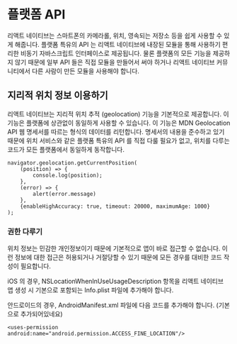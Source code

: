 # 플랫폼 API

리액트 네이티브는 스마트폰의 카메라롤, 위치, 영속되는 저장소 등을 쉽게 사용할 수 있게 해줍니다. 플랫폼 특유의 API 는 리액트 네이티브에 내장된 모듈을 통해 사용하기 편리한 비동기 자바스크립트 인터페이스로 제공됩니다. 물론 플랫폼의 모든 기능을 제공하지 않기 때문에 일부 API 들은 직접 모듈을 만들어서 써야 하거나 리액트 네이티브 커뮤니티에서 다른 사람이 만든 모듈을 사용해야 합니다. 

## 지리적 위치 정보 이용하기
리액트 네이티브는 지리적 위치 추적 (geolocation) 기능을 기본적으로 제공합니다. 이 기능은 플랫폼에 상관없이 동일하게 사용할 수 있습니다. 이 기능은 MDN Geolocation API 웹 명세서를 따르는 형식의 데이터를 리턴합니다. 명세서의 내용을 준수하고 있기 때문에 위치 서비스와 같은 플랫폼 특유의 API 를 직접 다룰 필요가 없고, 위치를 다루는 코드가 모든 플랫폼에서 동일하게 동작합니다. 

```
navigator.geolocation.getCurrentPosition(  
    (position) => {  
        console.log(position);  
    },  
    (error) => {  
        alert(error.message)  
    },  
    {enableHighAccuracy: true, timeout: 20000, maximumAge: 1000}  
);
```

### 권한 다루기
위치 정보는 민감한 개인정보이기 때문에 기본적으로 앱이 바로 접근할 수 없습니다. 이런 정보에 대한 접근은 허용되거나 거절당할 수 있기 때문에 모든 경우를 대비한 코드 작성이 필요합니다. 

iOS 의 경우, NSLocationWhenInUseUsageDescription 항목을 리액트 네이티브 앱 생성 시 기본으로 포함되는 Info.plist 파일에 추가해야 합니다. 

안드로이드의 경우, AndroidManifest.xml 파일에 다음 코드를 추가해야 합니다. (기본으로 추가되어있네요)
```
<uses-permission android:name="android.permission.ACCESS_FINE_LOCATION"/>
```

### 

<!--stackedit_data:
eyJoaXN0b3J5IjpbLTUwNTMyMzg0MiwxODIzNzUwOTk1LDEyMz
A3Njk4MTAsMTIyMTk3NDgzNF19
-->
